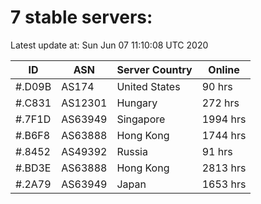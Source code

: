 # 7 stable servers:

Latest update at: Sun Jun 07 11:10:08 UTC 2020

| ID | ASN | Server Country | Online |
| -- | --- | -------------- | ------ |
| #.D09B | AS174 | United States | 90 hrs |
| #.C831 | AS12301 | Hungary | 272 hrs |
| #.7F1D | AS63949 | Singapore | 1994 hrs |
| #.B6F8 | AS63888 | Hong Kong | 1744 hrs |
| #.8452 | AS49392 | Russia | 91 hrs |
| #.BD3E | AS63888 | Hong Kong | 2813 hrs |
| #.2A79 | AS63949 | Japan | 1653 hrs |


